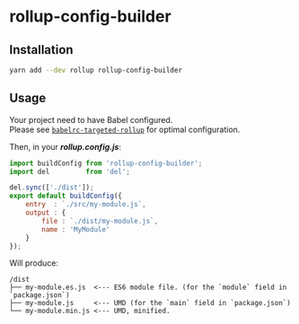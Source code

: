 # rollup-config-builder

## Installation

```bash
yarn add --dev rollup rollup-config-builder
```

## Usage

Your project need to have Babel configured.  
Please see [`babelrc-targeted-rollup`](https://www.npmjs.com/package/babelrc-targeted-rollup) for optimal configuration.

Then, in your ___rollup.config.js___:

```js
import buildConfig from 'rollup-config-builder';
import del         from 'del';

del.sync(['./dist']);
export default buildConfig({
    entry  : `./src/my-module.js`,
    output : {
        file : `./dist/my-module.js`,
        name : 'MyModule'
    }
});
```

Will produce:

```
/dist
├── my-module.es.js  <--- ES6 module file. (for the `module` field in `package.json`) 
├── my-module.js     <--- UMD (for the `main` field in `package.json`)
└── my-module.min.js <--- UMD, minified.
```
